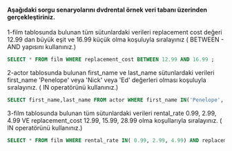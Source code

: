 #### Aşağıdaki sorgu senaryolarını dvdrental örnek veri tabanı üzerinden gerçekleştiriniz.
1-film tablosunda bulunan tüm sütunlardaki verileri replacement cost değeri 12.99 dan büyük eşit ve 16.99 küçük olma koşuluyla sıralayınız ( BETWEEN - AND yapısını kullanınız.)
```sql
SELECT * FROM film WHERE replacement_cost BETWEEN 12.99 AND 16.99 ;
```
2-actor tablosunda bulunan first_name ve last_name sütunlardaki verileri first_name 'Penelope' veya 'Nick' veya 'Ed' değerleri olması koşuluyla sıralayınız. ( IN operatörünü kullanınız.)
```sql
SELECT first_name,last_name FROM actor WHERE first_name IN('Penelope','Nick','Ed');
```
3-film tablosunda bulunan tüm sütunlardaki verileri rental_rate 0.99, 2.99, 4.99 VE replacement_cost 12.99, 15.99, 28.99 olma koşullarıyla sıralayınız. ( IN operatörünü kullanınız.)
```sql
SELECT * FROM film WHERE rental_rate IN( 0.99, 2.99, 4.99) AND replacement_cost IN(12.99, 15.99, 28.99);
```
